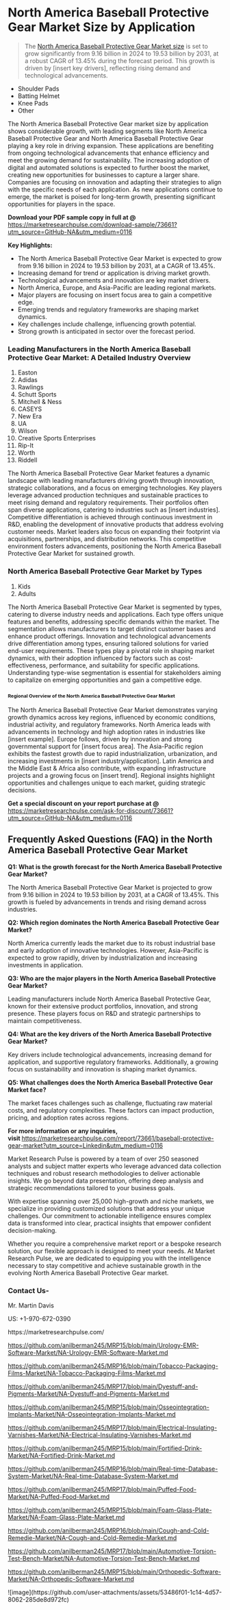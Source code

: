 <h1>North America Baseball Protective Gear Market&nbsp;Size by Application</h1><blockquote><p>The <a href="https://marketresearchpulse.com/download-sample/73661?utm_source=GitHub-NA&amp;utm_medium=0116">North America Baseball Protective Gear Market size</a> is set to grow significantly from 9.16 billion in 2024 to 19.53 billion by 2031, at a robust CAGR of 13.45% during the forecast period. This growth is driven by [insert key drivers], reflecting rising demand and technological advancements.</p></blockquote><ul><li>Shoulder Pads<li> Batting Helmet<li> Knee Pads<li> Other</li></ul><p>The North America Baseball Protective Gear market size by application shows considerable growth, with leading segments like North America Baseball Protective Gear and North America Baseball Protective Gear playing a key role in driving expansion. These applications are benefiting from ongoing technological advancements that enhance efficiency and meet the growing demand for sustainability. The increasing adoption of digital and automated solutions is expected to further boost the market, creating new opportunities for businesses to capture a larger share. Companies are focusing on innovation and adapting their strategies to align with the specific needs of each application. As new applications continue to emerge, the market is poised for long-term growth, presenting significant opportunities for players in the space.</p><p><strong>Download your PDF sample copy in full at @ </strong><a href="https://marketresearchpulse.com/download-sample/73661?utm_source=GitHub-NA&amp;utm_medium=0116">https://marketresearchpulse.com/download-sample/73661?utm_source=GitHub-NA&amp;utm_medium=0116</a></p><p><strong>Key Highlights: </strong></p><ul><li>The North America Baseball Protective Gear Market is expected to grow from 9.16 billion in 2024 to 19.53 billion by 2031, at a CAGR of 13.45%.</li><li>Increasing demand for trend or application is driving market growth.</li><li>Technological advancements and innovation are key market drivers.</li><li>North America, Europe, and Asia-Pacific are leading regional markets.</li><li>Major players are focusing on insert focus area to gain a competitive edge.</li><li>Emerging trends and regulatory frameworks are shaping market dynamics.</li><li>Key challenges include challenge, influencing growth potential.</li><li>Strong growth is anticipated in sector over the forecast period.</li></ul><h3>Leading Manufacturers in the North America Baseball Protective Gear Market: A Detailed Industry Overview</h3><ol><li>Easton</li><li>Adidas</li><li>Rawlings</li><li>Schutt Sports</li><li>Mitchell & Ness</li><li>CASEYS</li><li>New Era</li><li>UA</li><li>Wilson</li><li>Creative Sports Enterprises</li><li>Rip-It</li><li>Worth</li><li>Riddell</li></ol><div class="flex max-w-full flex-col flex-grow"><div class="min-h-8 text-message flex w-full flex-col items-end gap-2 whitespace-normal break-words [.text-message+&amp;]:mt-5" dir="auto" data-message-author-role="assistant" data-message-id="fd8432e4-4910-450d-b182-61b7bfb0a01f" data-message-model-slug="gpt-4o"><div class="flex w-full flex-col gap-1 empty:hidden first:pt-[3px]"><div class="markdown prose w-full break-words dark:prose-invert light"><p>The North America Baseball Protective Gear Market features a dynamic landscape with leading manufacturers driving growth through innovation, strategic collaborations, and a focus on emerging technologies. Key players leverage advanced production techniques and sustainable practices to meet rising demand and regulatory requirements. Their portfolios often span diverse applications, catering to industries such as [insert industries]. Competitive differentiation is achieved through continuous investment in R&amp;D, enabling the development of innovative products that address evolving customer needs. Market leaders also focus on expanding their footprint via acquisitions, partnerships, and distribution networks. This competitive environment fosters advancements, positioning the North America Baseball Protective Gear Market for sustained growth.</p></div></div></div></div><h3>North America Baseball Protective Gear Market by Types</h3><ol><li>Kids<li> Adults</li></ol><div class="flex max-w-full flex-col flex-grow"><div class="min-h-8 text-message flex w-full flex-col items-end gap-2 whitespace-normal break-words [.text-message+&amp;]:mt-5" dir="auto" data-message-author-role="assistant" data-message-id="084470be-0bb7-4664-bddf-5156b4f41249" data-message-model-slug="gpt-4o-mini"><div class="flex w-full flex-col gap-1 empty:hidden first:pt-[3px]"><div class="markdown prose w-full break-words dark:prose-invert light"><p>The North America Baseball Protective Gear Market is segmented by types, catering to diverse industry needs and applications. Each type offers unique features and benefits, addressing specific demands within the market. The segmentation allows manufacturers to target distinct customer bases and enhance product offerings. Innovation and technological advancements drive differentiation among types, ensuring tailored solutions for varied end-user requirements. These types play a pivotal role in shaping market dynamics, with their adoption influenced by factors such as cost-effectiveness, performance, and suitability for specific applications. Understanding type-wise segmentation is essential for stakeholders aiming to capitalize on emerging opportunities and gain a competitive edge.</p></div></div></div></div><h3><span style="font-size: 11px;">Regional Overview of the North America Baseball Protective Gear Market</span></h3><div class="flex max-w-full flex-col flex-grow"><div class="min-h-8 text-message flex w-full flex-col items-end gap-2 whitespace-normal break-words [.text-message+&amp;]:mt-5" dir="auto" data-message-author-role="assistant" data-message-id="e9038762-ce64-4e30-91c9-9bd413514231" data-message-model-slug="gpt-4o-mini"><div class="flex w-full flex-col gap-1 empty:hidden first:pt-[3px]"><div class="markdown prose w-full break-words dark:prose-invert light"><p>The North America Baseball Protective Gear Market demonstrates varying growth dynamics across key regions, influenced by economic conditions, industrial activity, and regulatory frameworks. North America leads with advancements in technology and high adoption rates in industries like [insert example]. Europe follows, driven by innovation and strong governmental support for [insert focus area]. The Asia-Pacific region exhibits the fastest growth due to rapid industrialization, urbanization, and increasing investments in [insert industry/application]. Latin America and the Middle East &amp; Africa also contribute, with expanding infrastructure projects and a growing focus on [insert trend]. Regional insights highlight opportunities and challenges unique to each market, guiding strategic decisions.</p></div></div></div></div><p><strong>Get a special discount on your report purchase at @ </strong><a href="https://marketresearchpulse.com/ask-for-discount/73661?utm_source=GitHub-NA&amp;utm_medium=0116">https://marketresearchpulse.com/ask-for-discount/73661?utm_source=GitHub-NA&amp;utm_medium=0116</a></p><h2>Frequently Asked Questions (FAQ) in the North America Baseball Protective Gear Market</h2><p><strong>Q1: What is the growth forecast for the North America Baseball Protective Gear Market?</strong></p><p>The North America Baseball Protective Gear Market is projected to grow from 9.16 billion in 2024 to 19.53 billion by 2031, at a CAGR of 13.45%. This growth is fueled by advancements in trends and rising demand across industries.</p><p><strong>Q2: Which region dominates the North America Baseball Protective Gear Market?</strong></p><p>North America currently leads the market due to its robust industrial base and early adoption of innovative technologies. However, Asia-Pacific is expected to grow rapidly, driven by industrialization and increasing investments in application.</p><p><strong>Q3: Who are the major players in the North America Baseball Protective Gear Market?</strong></p><p>Leading manufacturers include North America Baseball Protective Gear, known for their extensive product portfolios, innovation, and strong presence. These players focus on R&amp;D and strategic partnerships to maintain competitiveness.</p><p><strong>Q4: What are the key drivers of the North America Baseball Protective Gear Market?</strong></p><p>Key drivers include technological advancements, increasing demand for application, and supportive regulatory frameworks. Additionally, a growing focus on sustainability and innovation is shaping market dynamics.</p><p><strong>Q5: What challenges does the North America Baseball Protective Gear Market face?</strong></p><p>The market faces challenges such as challenge, fluctuating raw material costs, and regulatory complexities. These factors can impact production, pricing, and adoption rates across regions.</p><p><strong>For more information or any inquiries, visit&nbsp;</strong><a href="https://marketresearchpulse.com/report/73661/baseball-protective-gear-market?utm_source=Linkedin&utm_medium=0116">https://marketresearchpulse.com/report/73661/baseball-protective-gear-market?utm_source=Linkedin&utm_medium=0116</a></p><p>Market Research Pulse is powered by a team of over 250 seasoned analysts and subject matter experts who leverage advanced data collection techniques and robust research methodologies to deliver actionable insights. We go beyond data presentation, offering deep analysis and strategic recommendations tailored to your business goals.</p><p>With expertise spanning over 25,000 high-growth and niche markets, we specialize in providing customized solutions that address your unique challenges. Our commitment to actionable intelligence ensures complex data is transformed into clear, practical insights that empower confident decision-making.</p><p>Whether you require a comprehensive market report or a bespoke research solution, our flexible approach is designed to meet your needs. At Market Research Pulse, we are dedicated to equipping you with the intelligence necessary to stay competitive and achieve sustainable growth in the evolving North America Baseball Protective Gear market.</p><h3><strong>Contact Us-</strong></h3><p>Mr. Martin Davis</p><p>US: +1-970-672-0390</p><p>https://marketresearchpulse.com/</p><p><a href="https://github.com/anilberman245/MRP15/blob/main/Urology-EMR-Software-Market/NA-Urology-EMR-Software-Market.md">https://github.com/anilberman245/MRP15/blob/main/Urology-EMR-Software-Market/NA-Urology-EMR-Software-Market.md</a></p><p><a href="https://github.com/anilberman245/MRP16/blob/main/Tobacco-Packaging-Films-Market/NA-Tobacco-Packaging-Films-Market.md">https://github.com/anilberman245/MRP16/blob/main/Tobacco-Packaging-Films-Market/NA-Tobacco-Packaging-Films-Market.md</a></p><p><a href="https://github.com/anilberman245/MRP17/blob/main/Dyestuff-and-Pigments-Market/NA-Dyestuff-and-Pigments-Market.md">https://github.com/anilberman245/MRP17/blob/main/Dyestuff-and-Pigments-Market/NA-Dyestuff-and-Pigments-Market.md</a></p><p><a href="https://github.com/anilberman245/MRP15/blob/main/Osseointegration-Implants-Market/NA-Osseointegration-Implants-Market.md">https://github.com/anilberman245/MRP15/blob/main/Osseointegration-Implants-Market/NA-Osseointegration-Implants-Market.md</a></p><p><a href="https://github.com/anilberman245/MRP17/blob/main/Electrical-Insulating-Varnishes-Market/NA-Electrical-Insulating-Varnishes-Market.md">https://github.com/anilberman245/MRP17/blob/main/Electrical-Insulating-Varnishes-Market/NA-Electrical-Insulating-Varnishes-Market.md</a></p><p><a href="https://github.com/anilberman245/MRP15/blob/main/Fortified-Drink-Market/NA-Fortified-Drink-Market.md">https://github.com/anilberman245/MRP15/blob/main/Fortified-Drink-Market/NA-Fortified-Drink-Market.md</a></p><p><a href="https://github.com/anilberman245/MRP16/blob/main/Real-time-Database-System-Market/NA-Real-time-Database-System-Market.md">https://github.com/anilberman245/MRP16/blob/main/Real-time-Database-System-Market/NA-Real-time-Database-System-Market.md</a></p><p><a href="https://github.com/anilberman245/MRP17/blob/main/Puffed-Food-Market/NA-Puffed-Food-Market.md">https://github.com/anilberman245/MRP17/blob/main/Puffed-Food-Market/NA-Puffed-Food-Market.md</a></p><p><a href="https://github.com/anilberman245/MRP15/blob/main/Foam-Glass-Plate-Market/NA-Foam-Glass-Plate-Market.md">https://github.com/anilberman245/MRP15/blob/main/Foam-Glass-Plate-Market/NA-Foam-Glass-Plate-Market.md</a></p><p><a href="https://github.com/anilberman245/MRP16/blob/main/Cough-and-Cold-Remedie-Market/NA-Cough-and-Cold-Remedie-Market.md">https://github.com/anilberman245/MRP16/blob/main/Cough-and-Cold-Remedie-Market/NA-Cough-and-Cold-Remedie-Market.md</a></p><p><a href="https://github.com/anilberman245/MRP17/blob/main/Automotive-Torsion-Test-Bench-Market/NA-Automotive-Torsion-Test-Bench-Market.md">https://github.com/anilberman245/MRP17/blob/main/Automotive-Torsion-Test-Bench-Market/NA-Automotive-Torsion-Test-Bench-Market.md</a></p><p><a href="https://github.com/anilberman245/MRP15/blob/main/Orthopedic-Software-Market/NA-Orthopedic-Software-Market.md">https://github.com/anilberman245/MRP15/blob/main/Orthopedic-Software-Market/NA-Orthopedic-Software-Market.md</a></p>
![image](https://github.com/user-attachments/assets/53486f01-1c14-4d57-8062-285de8d972fc)
